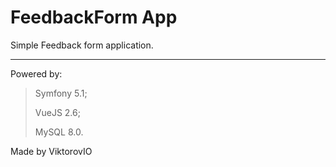 # FeedbackForm App

Simple Feedback form application.

---

Powered by:
> Symfony 5.1;
>
> VueJS 2.6;
>
> MySQL 8.0.
>

Made by ViktorovIO